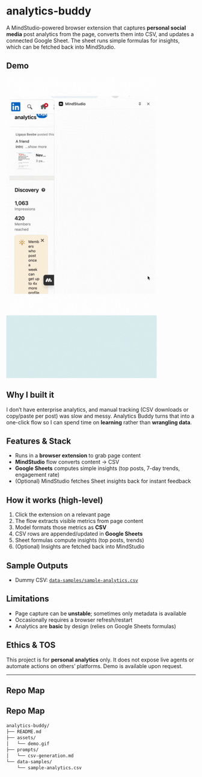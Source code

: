 # analytics-buddy
A MindStudio-powered browser extension that captures **personal social media** post analytics from the page, converts them into CSV, and updates a connected Google Sheet. The sheet runs simple formulas for insights, which can be fetched back into MindStudio.

## Demo
![Analytics Buddy Demo](assets/demo.gif)  

## Why I built it
I don’t have enterprise analytics, and manual tracking (CSV downloads or copy/paste per post) was slow and messy. Analytics Buddy turns that into a one-click flow so I can spend time on **learning** rather than **wrangling data**.

## Features & Stack
- Runs in a **browser extension** to grab page content
- **MindStudio** flow converts content → CSV
- **Google Sheets** computes simple insights (top posts, 7-day trends, engagement rate)
- (Optional) MindStudio fetches Sheet insights back for instant feedback

## How it works (high-level)
1. Click the extension on a relevant page  
2. The flow extracts visible metrics from page content  
3. Model formats those metrics as **CSV**  
4. CSV rows are appended/updated in **Google Sheets**  
5. Sheet formulas compute insights (top posts, trends)  
6. (Optional) Insights are fetched back into MindStudio

## Sample Outputs
- Dummy CSV: [`data-samples/sample-analytics.csv`](data-samples/sample-analytics.csv)  

## Limitations
- Page capture can be **unstable**; sometimes only metadata is available  
- Occasionally requires a browser refresh/restart  
- Analytics are **basic** by design (relies on Google Sheets formulas)

## Ethics & TOS
This project is for **personal analytics** only. It does not expose live agents or automate actions on others’ platforms. Demo is available upon request.

---

## Repo Map
## Repo Map

```text
analytics-buddy/
├── README.md
├── assets/
│   └── demo.gif
├── prompts/
│   └── csv-generation.md
└── data-samples/
    └── sample-analytics.csv
```

